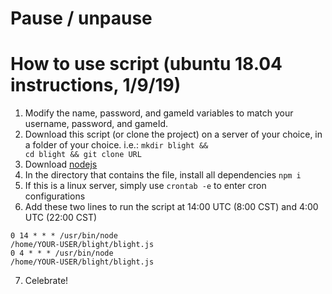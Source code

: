 # Pause / unpause

# How to use script (ubuntu 18.04 instructions, 1/9/19)
1) Modify the name, password, and gameId variables to match your username, password, and gameId.
2) Download this script (or clone the project) on a server of your choice, in a folder of your choice.
i.e.: <code>mkdir blight && cd blight && git clone URL</code>
3) Download <a href="https://nodejs.org/en/">nodejs</a>
4) In the directory that contains the file, install all dependencies <code>npm i</code>
5) If this is a linux server, simply use <code>crontab -e</code> to enter cron configurations
6) Add these two lines to run the script at 14:00 UTC (8:00 CST) and 4:00 UTC (22:00 CST)  

<code>0 14 * * * /usr/bin/node /home/YOUR-USER/blight/blight.js</code>  
<code>0 4 * * * /usr/bin/node /home/YOUR-USER/blight/blight.js</code>

7) Celebrate!
